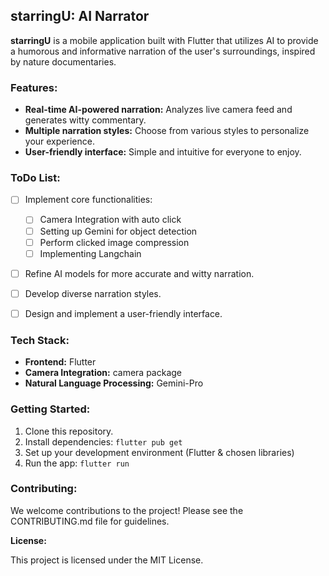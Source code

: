 ## starringU: AI Narrator

**starringU** is a mobile application built with Flutter that utilizes AI to provide a humorous and informative narration of the user's surroundings, inspired by nature documentaries.

### Features:

* **Real-time AI-powered narration:** Analyzes live camera feed and generates witty commentary.
* **Multiple narration styles:** Choose from various styles to personalize your experience.
* **User-friendly interface:** Simple and intuitive for everyone to enjoy.

### ToDo List:

- [ ] Implement core functionalities:
  - [ ] Camera Integration with auto click
  - [ ] Setting up Gemini for object detection
  - [ ] Perform clicked image compression
  - [ ] Implementing Langchain
- [ ] Refine AI models for more accurate and witty narration.
- [ ] Develop diverse narration styles.
- [ ] Design and implement a user-friendly interface.


### Tech Stack:

* **Frontend:** Flutter
* **Camera Integration:** camera package
* **Natural Language Processing:** Gemini-Pro

### Getting Started:

1. Clone this repository.
2. Install dependencies: `flutter pub get`
3. Set up your development environment (Flutter & chosen libraries)
4. Run the app: `flutter run`

### Contributing:

We welcome contributions to the project! Please see the CONTRIBUTING.md file for guidelines.

**License:**

This project is licensed under the MIT License.
